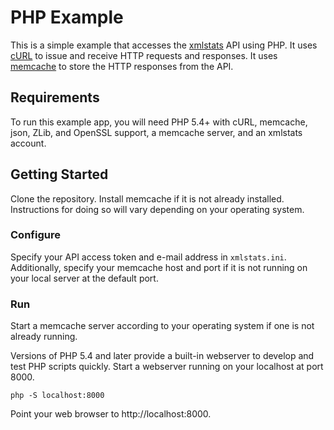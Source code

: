 PHP Example
===========

This is a simple example that accesses the
[xmlstats](https://erikberg.com/api) API using PHP. It uses
[cURL](https://curl.haxx.se) to issue and receive HTTP requests and
responses. It uses [memcache](http://memcached.org) to store the HTTP
responses from the API.

Requirements
------------
To run this example app, you will need PHP 5.4+ with cURL, memcache, json, ZLib, and OpenSSL support, 
a memcache server, and an xmlstats account.

Getting Started
---------------
Clone the repository. Install memcache if it is not already installed. Instructions for doing so
will vary depending on your operating system.

### Configure
Specify your API access token and e-mail address in `xmlstats.ini`. Additionally, specify
your memcache host and port if it is not running on your local server at the default port.

### Run
Start a memcache server according to your operating system if one is not already running.

Versions of PHP 5.4 and later provide a built-in webserver to develop and test PHP scripts quickly. Start
a webserver running on your localhost at port 8000.
```
php -S localhost:8000
```

Point your web browser to http://localhost:8000.

